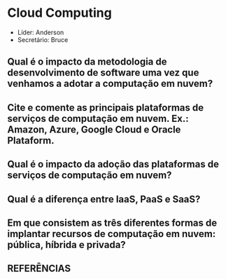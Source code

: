 # Cloud Computing

* Líder: Anderson
* Secretário: Bruce

## Qual é o impacto da metodologia de desenvolvimento de software uma vez que venhamos a adotar a computação em nuvem?

## Cite e comente as principais plataformas de serviços de computação em nuvem. Ex.: Amazon, Azure, Google Cloud e Oracle Plataform.

## Qual é o impacto da adoção das plataformas de serviços de computação em nuvem?

## Qual é a diferença entre IaaS, PaaS e SaaS?

## Em que consistem as três diferentes formas de implantar recursos de computação em nuvem: pública, híbrida e privada?

## REFERÊNCIAS